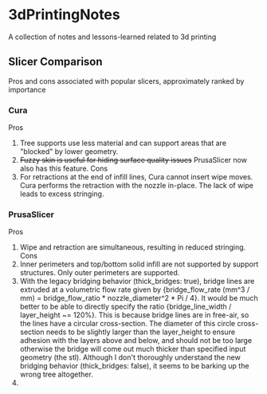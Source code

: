 # 3dPrintingNotes

A collection of notes and lessons-learned related to 3d printing

## Slicer Comparison
Pros and cons associated with popular slicers, approximately ranked by importance
### Cura
Pros
1. Tree supports use less material and can support areas that are "blocked" by lower geometry.
1. ~~Fuzzy skin is useful for hiding surface quality issues~~ PrusaSlicer now also has this feature.
Cons
1. For retractions at the end of infill lines, Cura cannot insert wipe moves. Cura performs the retraction with the nozzle in-place. The lack of wipe leads to excess stringing.

### PrusaSlicer
Pros
1. Wipe and retraction are simultaneous, resulting in reduced stringing.
Cons
1. Inner perimeters and top/bottom solid infill are not supported by support structures. Only outer perimeters are supported.
1. With the legacy bridging behavior (thick_bridges: true), bridge lines are extruded at a volumetric flow rate given by {bridge_flow_rate (mm^3 / mm) = bridge_flow_ratio * nozzle_diameter^2 * Pi / 4}. It would be much better to be able to directly specify the ratio {bridge_line_width / layer_height ~= 120%}. This is because bridge lines are in free-air, so the lines have a circular cross-section. The diameter of this circle cross-section needs to be slightly larger than the layer_height to ensure adhesion with the layers above and below, and should not be too large otherwise the bridge will come out much thicker than specified input geometry (the stl). Although I don't thoroughly understand the new bridging behavior (thick_bridges: false), it seems to be barking up the wrong tree altogether.
1. 